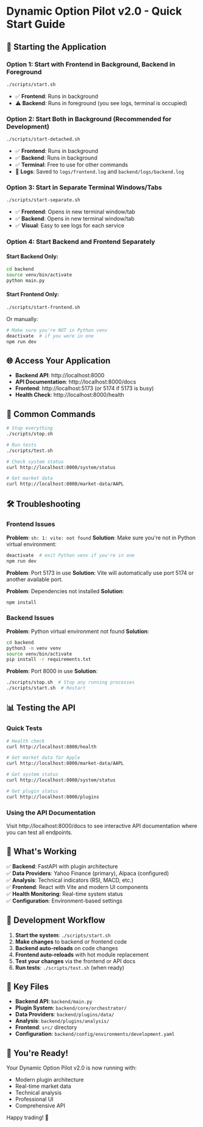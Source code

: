 # Dynamic Option Pilot v2.0 - Quick Start Guide

## 🚀 Starting the Application

### Option 1: Start with Frontend in Background, Backend in Foreground
```bash
./scripts/start.sh
```
- ✅ **Frontend**: Runs in background
- ⚠️ **Backend**: Runs in foreground (you see logs, terminal is occupied)

### Option 2: Start Both in Background (Recommended for Development)
```bash
./scripts/start-detached.sh
```
- ✅ **Frontend**: Runs in background  
- ✅ **Backend**: Runs in background
- ✅ **Terminal**: Free to use for other commands
- 📝 **Logs**: Saved to `logs/frontend.log` and `backend/logs/backend.log`

### Option 3: Start in Separate Terminal Windows/Tabs
```bash
./scripts/start-separate.sh
```
- ✅ **Frontend**: Opens in new terminal window/tab
- ✅ **Backend**: Opens in new terminal window/tab
- ✅ **Visual**: Easy to see logs for each service

### Option 4: Start Backend and Frontend Separately

#### Start Backend Only:
```bash
cd backend
source venv/bin/activate
python main.py
```

#### Start Frontend Only:
```bash
./scripts/start-frontend.sh
```
Or manually:
```bash
# Make sure you're NOT in Python venv
deactivate  # if you were in one
npm run dev
```

## 🌐 Access Your Application

- **Backend API**: http://localhost:8000
- **API Documentation**: http://localhost:8000/docs
- **Frontend**: http://localhost:5173 (or 5174 if 5173 is busy)
- **Health Check**: http://localhost:8000/health

## 🔧 Common Commands

```bash
# Stop everything
./scripts/stop.sh

# Run tests
./scripts/test.sh

# Check system status
curl http://localhost:8000/system/status

# Get market data
curl http://localhost:8000/market-data/AAPL
```

## 🛠️ Troubleshooting

### Frontend Issues

**Problem**: `sh: 1: vite: not found`
**Solution**: Make sure you're not in Python virtual environment:
```bash
deactivate  # exit Python venv if you're in one
npm run dev
```

**Problem**: Port 5173 in use
**Solution**: Vite will automatically use port 5174 or another available port.

**Problem**: Dependencies not installed
**Solution**: 
```bash
npm install
```

### Backend Issues

**Problem**: Python virtual environment not found
**Solution**: 
```bash
cd backend
python3 -m venv venv
source venv/bin/activate
pip install -r requirements.txt
```

**Problem**: Port 8000 in use
**Solution**:
```bash
./scripts/stop.sh  # Stop any running processes
./scripts/start.sh  # Restart
```

## 📊 Testing the API

### Quick Tests
```bash
# Health check
curl http://localhost:8000/health

# Get market data for Apple
curl http://localhost:8000/market-data/AAPL

# Get system status
curl http://localhost:8000/system/status

# Get plugin status
curl http://localhost:8000/plugins
```

### Using the API Documentation
Visit http://localhost:8000/docs to see interactive API documentation where you can test all endpoints.

## 🎯 What's Working

✅ **Backend**: FastAPI with plugin architecture  
✅ **Data Providers**: Yahoo Finance (primary), Alpaca (configured)  
✅ **Analysis**: Technical indicators (RSI, MACD, etc.)  
✅ **Frontend**: React with Vite and modern UI components  
✅ **Health Monitoring**: Real-time system status  
✅ **Configuration**: Environment-based settings  

## 🔄 Development Workflow

1. **Start the system**: `./scripts/start.sh`
2. **Make changes** to backend or frontend code
3. **Backend auto-reloads** on code changes
4. **Frontend auto-reloads** with hot module replacement
5. **Test your changes** via the frontend or API docs
6. **Run tests**: `./scripts/test.sh` (when ready)

## 📁 Key Files

- **Backend API**: `backend/main.py`
- **Plugin System**: `backend/core/orchestrator/`
- **Data Providers**: `backend/plugins/data/`
- **Analysis**: `backend/plugins/analysis/`
- **Frontend**: `src/` directory
- **Configuration**: `backend/config/environments/development.yaml`

## 🎉 You're Ready!

Your Dynamic Option Pilot v2.0 is now running with:
- Modern plugin architecture
- Real-time market data
- Technical analysis
- Professional UI
- Comprehensive API

Happy trading! 🚀